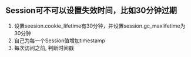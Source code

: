 ## Session可不可以设置失效时间，比如30分钟过期

1. 设置seesion.cookie_lifetime有30分钟，并设置session.gc_maxlifetime为30分钟
2. 自己为每一个Session值增加timestamp
3. 每次访问之前, 判断时间戳



